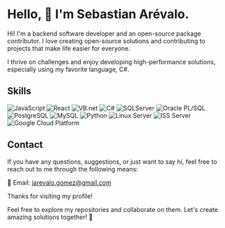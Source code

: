 # Hello, 👋 I'm Sebastian Arévalo.
 
Hi! I'm a backend software developer and an open-source package contributor. I love creating open-source solutions and contributing to projects that make life easier for everyone.

I thrive on challenges and enjoy developing high-performance solutions, especially using my favorite language, C#.
 
## Skills
 
![JavaScript](https://img.shields.io/badge/-JavaScript-F7DF1E?style=for-the-badge&logo=javascript&logoColor=black)
![React](https://img.shields.io/badge/-React.js-61DAFB?style=for-the-badge&logo=react&logoColor=black)
![VB.net](https://img.shields.io/badge/-VB.net-5C2D91?style=for-the-badge&logo=.net&logoColor=white)
![C#](https://img.shields.io/badge/-C%23-239120?style=for-the-badge&logo=c-sharp&logoColor=white)
![SQLServer](https://img.shields.io/badge/-SQLServer-CC2927?style=for-the-badge&logo=microsoft-sql-server&logoColor=white)
![Oracle PL/SQL](https://img.shields.io/badge/-Oracle_PL%2FSQL-F80000?style=for-the-badge&logo=oracle&logoColor=white)
![PostgreSQL](https://img.shields.io/badge/-PostgreSQL-336791?style=for-the-badge&logo=postgresql&logoColor=white)
![MySQL](https://img.shields.io/badge/-MySQL-4479A1?style=for-the-badge&logo=mysql&logoColor=white)
![Python](https://img.shields.io/badge/-Python-3776AB?style=for-the-badge&logo=python&logoColor=white)
![Linux Server](https://img.shields.io/badge/-Linux_Server-FCC624?style=for-the-badge&logo=linux&logoColor=black)
![ISS Server](https://img.shields.io/badge/-ISS_Server-5E5E5E?style=for-the-badge&logo=microsoft&logoColor=white)
![Google Cloud Platform](https://img.shields.io/badge/-Google_Cloud_Platform-4285F4?style=for-the-badge&logo=google-cloud&logoColor=white)
 
## Contact
 
If you have any questions, suggestions, or just want to say hi, feel free to reach out to me through the following means:
 
📧 Email: jarevalo.gomez@gmail.com
 
Thanks for visiting my profile!
 
Feel free to explore my repositories and collaborate on them.
Let's create amazing solutions together! 🎉
